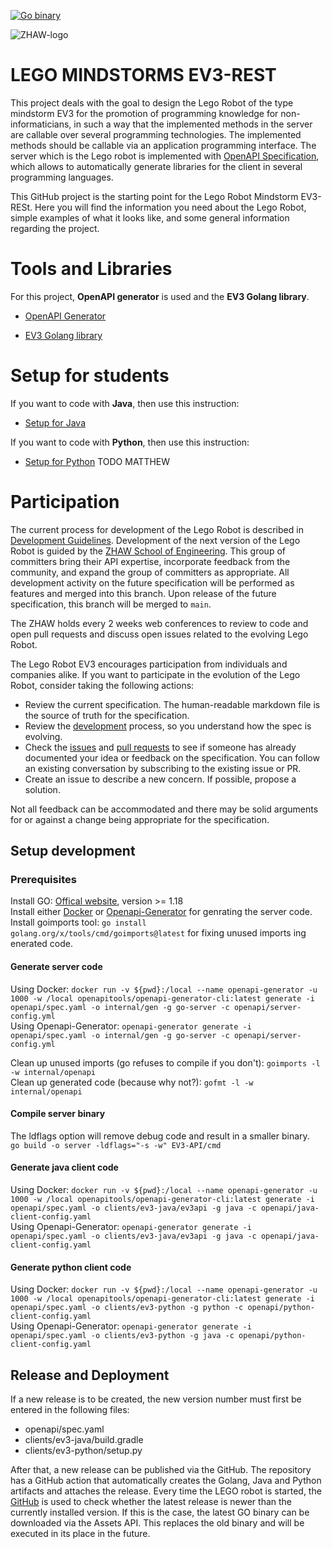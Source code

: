 [![Go binary](https://github.com/EV3-OpenAPI/EV3-API/actions/workflows/build.yaml/badge.svg)](https://github.com/PA-arslasel-machitic/EV3-API/actions/workflows/build.yaml)

![ZHAW-logo](https://upload.wikimedia.org/wikipedia/commons/thumb/e/e6/ZHAW_Logo.svg/206px-ZHAW_Logo.svg.png)


# LEGO MINDSTORMS EV3-REST

This project deals with the goal to design the Lego Robot of the type mindstorm EV3 for the promotion of programming knowledge for non-informaticians, in such a way that the implemented methods in the server are callable over several programming technologies. The implemented methods should be callable via an application programming interface.
The server which is the Lego robot is implemented with [OpenAPI Specification](https://www.openapis.org/), which allows to automatically generate libraries for the client in several programming languages.

This GitHub project is the starting point for the Lego Robot Mindstorm EV3-RESt. Here you will find the information you need about the Lego Robot, simple examples of what it looks like, and some general information regarding the project.

# Tools and Libraries

For this project, **OpenAPI generator** is used and the **EV3 Golang library**.

* [OpenAPI Generator](https://openapi-generator.tech/)

* [EV3 Golang library](https://github.com/ev3go)

# Setup for students
If you want to code with **Java**, then use this instruction:

* [Setup for Java](./SetupJava.md)

If you want to code with **Python**, then use this instruction:

* [Setup for Python](./SetupJava.md) TODO MATTHEW

# Participation

The current process for development of the Lego Robot is described in [Development Guidelines](https://github.com/PA-arslasel-machitic/EV3-API/blob/master/DEVELOPMENT.md). Development of the next version of the Lego Robot is guided by the [ZHAW School of Engineering](https://www.zhaw.ch/en/engineering/). This group of committers bring their API expertise, incorporate feedback from the community, and expand the group of committers as appropriate. All development activity on the future specification will be performed as features and merged into this branch. Upon release of the future specification, this branch will be merged to <code>main</code>.

The ZHAW holds every 2 weeks web conferences to review to code and open pull requests and discuss open issues related to the evolving Lego Robot. 

The Lego Robot EV3 encourages participation from individuals and companies alike. If you want to participate in the evolution of the Lego Robot, consider taking the following actions:

* Review the current specification. The human-readable markdown file is the source of truth for the specification.
* Review the [development](https://github.com/EV3-OpenAPI/EV3-API/blob/master/DEVELOPMENT.md) process, so you understand how the spec is evolving.
* Check the [issues](https://github.com/EV3-OpenAPI/EV3-API/issues) and [pull requests](https://github.com/EV3-OpenAPI/EV3-API/pulls) to see if someone has already documented your idea or feedback on the specification. You can follow an existing conversation by subscribing to the existing issue or PR.
* Create an issue to describe a new concern. If possible, propose a solution.

Not all feedback can be accommodated and there may be solid arguments for or against a change being appropriate for the specification.


## Setup development

### Prerequisites

Install GO: [Offical website](https://go.dev/dl/), version >= 1.18  
Install either [Docker](https://docs.docker.com/engine/install/) or [Openapi-Generator](https://openapi-generator.tech/docs/installation) for genrating the server code.  
Install goimports tool: `go install golang.org/x/tools/cmd/goimports@latest` for fixing unused imports ing enerated code.

#### Generate server code

Using Docker: `docker run -v ${pwd}:/local --name openapi-generator -u 1000 -w /local openapitools/openapi-generator-cli:latest generate -i openapi/spec.yaml -o internal/gen -g go-server -c openapi/server-config.yml`  
Using Openapi-Generator: `openapi-generator generate -i openapi/spec.yaml -o internal/gen -g go-server -c openapi/server-config.yml`

Clean up unused imports (go refuses to compile if you don't): `goimports -l -w internal/openapi`  
Clean up generated code (because why not?): `gofmt -l -w internal/openapi`

#### Compile server binary

The ldflags option will remove debug code and result in a smaller binary.  
`go build -o server -ldflags="-s -w" EV3-API/cmd`


#### Generate java client code

Using Docker: `docker run -v ${pwd}:/local --name openapi-generator -u 1000 -w /local openapitools/openapi-generator-cli:latest generate -i openapi/spec.yaml -o clients/ev3-java/ev3api -g java -c openapi/java-client-config.yaml`  
Using Openapi-Generator: `openapi-generator generate -i openapi/spec.yaml -o clients/ev3-java/ev3api -g java -c openapi/java-client-config.yaml`


#### Generate python client code

Using Docker: `docker run -v ${pwd}:/local --name openapi-generator -u 1000 -w /local openapitools/openapi-generator-cli:latest generate -i openapi/spec.yaml -o clients/ev3-python -g python -c openapi/python-client-config.yaml`  
Using Openapi-Generator: `openapi-generator generate -i openapi/spec.yaml -o clients/ev3-python -g java -c openapi/python-client-config.yaml`

## Release and Deployment

If a new release is to be created, the new version number must first be entered in the following files:

* openapi/spec.yaml
* clients/ev3-java/build.gradle
* clients/ev3-python/setup.py

After that, a new release can be published via the GitHub. The repository has a GitHub action that automatically creates the Golang, Java and Python artifacts and attaches the release.
Every time the LEGO robot is started, the [GitHub](https://api.github.com/repos/EV3-OpenAPI/EV3-API/releases/latest) is used to check whether the latest release is newer than the currently installed version. If this is the case, the latest GO binary can be downloaded via the Assets API. This replaces the old binary and will be executed in its place in the future.
